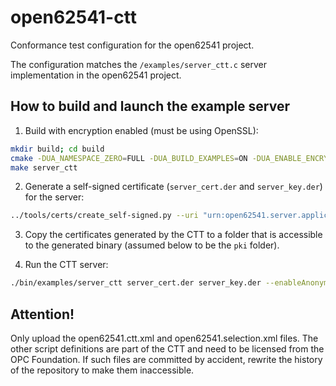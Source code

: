 # open62541-ctt
Conformance test configuration for the open62541 project.

The configuration matches the `/examples/server_ctt.c` server implementation in the open62541 project.

## How to build and launch the example server

1. Build with encryption enabled (must be using OpenSSL):
```bash
mkdir build; cd build
cmake -DUA_NAMESPACE_ZERO=FULL -DUA_BUILD_EXAMPLES=ON -DUA_ENABLE_ENCRYPTION=OPENSSL <source-dir>
make server_ctt
```

2. Generate a self-signed certificate (`server_cert.der` and `server_key.der`) for the server:
```bash
../tools/certs/create_self-signed.py --uri "urn:open62541.server.application"
```

3. Copy the certificates generated by the CTT to a folder that is accessible to the generated binary (assumed below to be the `pki` folder).

4. Run the CTT server:
```bash
./bin/examples/server_ctt server_cert.der server_key.der --enableAnonymous --enableNone --enableBasic128 --enableBasic256 --secureChannelTrustListFolder ./pki/ApplicationInstance_PKI/trusted/certs --secureChannelIssuerListFolder ./pki/ApplicationInstance_PKI/issuers/certs --secureChannelRevocationListFolder ./pki/ApplicationInstance_PKI/issuers/crl --sessionTrustListFolder ./pki/X509UserIdentity_PKI/trusted/certs --sessionIssuerListFolder ./pki/X509UserIdentity_PKI/issuers/certs --sessionRevocationListFolder ./pki/X509UserIdentity_PKI/issuers/crl
```

## Attention!
Only upload the open62541.ctt.xml and open62541.selection.xml files.
The other script definitions are part of the CTT and need to be licensed from the OPC Foundation.
If such files are committed by accident, rewrite the history of the repository to make them inaccessible.
